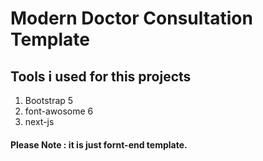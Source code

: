 # Modern Doctor Consultation Template
## Tools i used for this projects <br>
1. Bootstrap 5
2. font-awosome 6
3. next-js


#### Please Note : it is just fornt-end template.